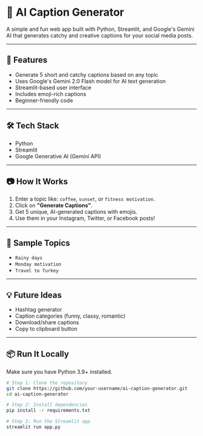 # 📸 AI Caption Generator

A simple and fun web app built with Python, Streamlit, and Google's Gemini AI that generates catchy and creative captions for your social media posts.

---

## 🚀 Features

- Generate 5 short and catchy captions based on any topic
- Uses Google's Gemini 2.0 Flash model for AI text generation
- Streamlit-based user interface
- Includes emoji-rich captions
- Beginner-friendly code

---

## 🛠️ Tech Stack

- Python
- Streamlit
- Google Generative AI (Gemini API)

---

## 📷 How It Works

1. Enter a topic like: `coffee`, `sunset`, or `fitness motivation`.
2. Click on **"Generate Captions"**.
3. Get 5 unique, AI-generated captions with emojis.
4. Use them in your Instagram, Twitter, or Facebook posts!

---

## 🧪 Sample Topics

- `Rainy days`
- `Monday motivation`
- `Travel to Turkey`

---

## 💡 Future Ideas

- Hashtag generator
- Caption categories (funny, classy, romantic)
- Download/share captions
- Copy to clipboard button

---

## 📦 Run It Locally

Make sure you have Python 3.9+ installed.

```bash
# Step 1: Clone the repository
git clone https://github.com/your-username/ai-caption-generator.git
cd ai-caption-generator

# Step 2: Install dependencies
pip install -r requirements.txt

# Step 3: Run the Streamlit app
streamlit run app.py
